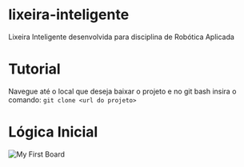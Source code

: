 # lixeira-inteligente
Lixeira Inteligente desenvolvida para disciplina de Robótica Aplicada

# Tutorial
Navegue até o local que deseja baixar o projeto e no git bash insira o comando: 
 ```git clone <url do projeto> ```
 # Lógica Inicial
 ![My First Board](https://user-images.githubusercontent.com/106852450/198851544-90cd05dc-39cc-4205-9ec1-901088d6ae80.jpg)
